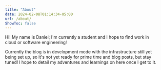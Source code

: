```yaml
---
title: "About"
date: 2024-02-08T01:14:34-05:00
url: /about/
ShowToc: false
---
```

Hi! My name is Daniel; I'm currently a student and I hope to find work in cloud or software engineering!

Currently the blog is in development mode with the infrastructure still yet being set up, so it's not yet ready for prime time and blog posts, but stay tuned! I hope to detail my adventures and learnings on here once I get to it.